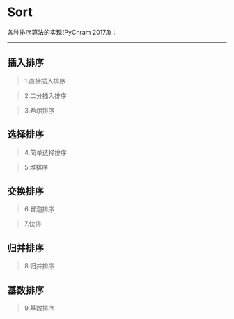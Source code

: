 # Sort

各种排序算法的实现(PyChram 2017.1)：

------

## 插入排序

> 1.直接插入排序

> 2.二分插入排序

> 3.希尔排序

## 选择排序

> 4.简单选择排序

> 5.堆排序

## 交换排序

> 6.冒泡排序

> 7.快排

## 归并排序

> 8.归并排序

## 基数排序

> 9.基数排序
